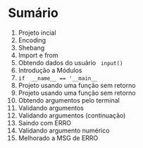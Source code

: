 
# Sumário
1. Projeto incial
2. Encoding
3. Shebang
4. Import e from
5. Obtendo dados do usuário ``` input()```
6. Introdução a Módulos
7. ```if  __name__ == '__main__```
8. Projeto usando uma função sem retorno
9. Projeto usando uma função sem retorno
10. Obtendo argumentos pelo terminal
11. Validando argumentos
12. Validando argumentos (continuação)
13. Saindo com ERRO
14. Validando argumento numérico
15. Melhorado a MSG de ERRO